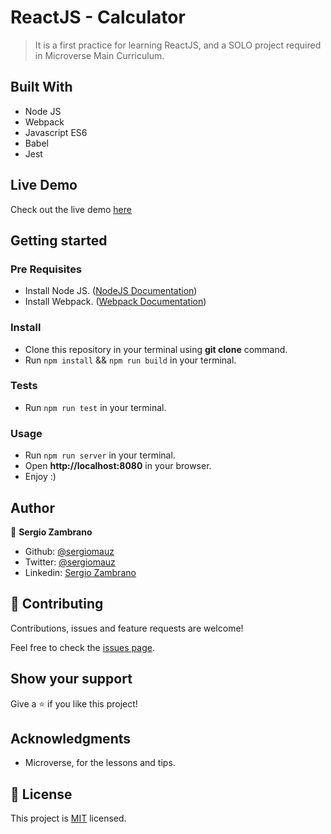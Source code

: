 # ReactJS - Calculator
> It is a first practice for learning ReactJS, and a SOLO project required in Microverse Main Curriculum.


## Built With
- Node JS
- Webpack
- Javascript ES6
- Babel
- Jest


## Live Demo

Check out the live demo [here](http://localhost:8080)


## Getting started

### Pre Requisites

- Install Node JS. ([NodeJS Documentation](https://nodejs.org/en/docs/)) 
- Install Webpack. ([Webpack Documentation](https://webpack.js.org/guides/installation/)) 


### Install

- Clone this repository in your terminal using **git clone** command.
- Run `npm install` && `npm run build` in your terminal.


### Tests

- Run `npm run test` in your terminal.


### Usage

- Run `npm run server` in your terminal.
- Open **http://localhost:8080** in your browser.
- Enjoy :)


## Author

👤 **Sergio Zambrano**

- Github: [@sergiomauz](https://github.com/sergiomauz)
- Twitter: [@sergiomauz](https://twitter.com/sergiomauz)
- Linkedin: [Sergio Zambrano](https://www.linkedin.com/in/sergiomauz/)


## 🤝 Contributing

Contributions, issues and feature requests are welcome!

Feel free to check the [issues page](../../issues/).


## Show your support

Give a ⭐️ if you like this project!


## Acknowledgments

- Microverse, for the lessons and tips.

## 📝 License

This project is [MIT](./LICENSE) licensed.